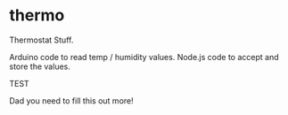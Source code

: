 thermo
======

Thermostat Stuff.

Arduino code to read temp / humidity values.
Node.js code to accept and store the values.

TEST

Dad you need to fill this out more!
